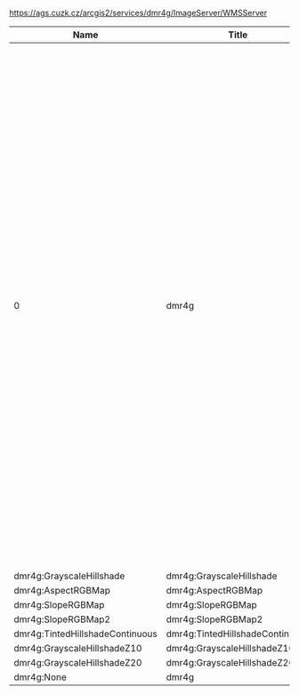 https://ags.cuzk.cz/arcgis2/services/dmr4g/ImageServer/WMSServer

|Name|Title|Abstract|
|--|--|--|
|0|dmr4g|Digitální model reliefu České republiky 4. generace (DMR 4G) představuje zobrazení přirozeného nebo lidskou činností upraveného zemského povrchu v digitálním tvaru ve formě výšek diskrétních bodů v pravidelné síti (5 x 5 m) bodů o souřadnicích X,Y,H, kde H reprezentuje nadmořskou výšku ve výškovém referenčním systému Balt po vyrovnání (Bpv) s úplnou střední chybou výšky 0,3 m v odkrytém terénu a 1 m v zalesněném terénu. Model vznikl z dat pořízených metodou leteckého laserového skenování výškopisu území České republiky v letech 2009 až 2013. DMR 4G je určen k analýzám terénních poměrů regionálního charakteru a rozsahu, např. při projektování rozsáhlých dopravních a vodohospodářských záměrů, modelování přírodních jevů, apod.|
|dmr4g:GrayscaleHillshade|dmr4g:GrayscaleHillshade||
|dmr4g:AspectRGBMap|dmr4g:AspectRGBMap||
|dmr4g:SlopeRGBMap|dmr4g:SlopeRGBMap||
|dmr4g:SlopeRGBMap2|dmr4g:SlopeRGBMap2||
|dmr4g:TintedHillshadeContinuous|dmr4g:TintedHillshadeContinuous||
|dmr4g:GrayscaleHillshadeZ10|dmr4g:GrayscaleHillshadeZ10||
|dmr4g:GrayscaleHillshadeZ20|dmr4g:GrayscaleHillshadeZ20||
|dmr4g:None|dmr4g||
